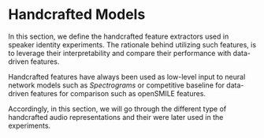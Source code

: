 # Handcrafted Models

In this section, we define the handcrafted feature extractors used in speaker identity experiments. The rationale behind utilizing such features, is to leverage their interpretability and compare their performance with data-driven features.

Handcrafted features have always been used as low-level input to neural network models such as *Spectrograms* or competitive baseline for data-driven features for comparison such as openSMILE features.

Accordingly, in this section, we will go through the different type of handcrafted audio representations and their were later used in the experiments.